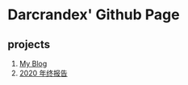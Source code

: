 # Darcrandex' Github Page

## projects

1. [My Blog](https://darcrandex.github.io/my-blog/)
2. [2020 年终报告](https://darcrandex.github.io/report-2020)
